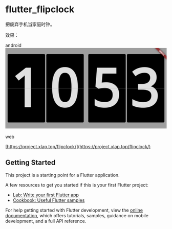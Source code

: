# flutter_flipclock

把废弃手机当家庭时钟。

效果：

android
[![image](shotcut.png)](https://raw.githubusercontent.com/liuchaowen/flutter-flipclock/main/shotcut.png)

web

[https://project.xlap.top/flipclock/](https://project.xlap.top/flipclock/)

## Getting Started

This project is a starting point for a Flutter application.

A few resources to get you started if this is your first Flutter project:

- [Lab: Write your first Flutter app](https://docs.flutter.dev/get-started/codelab)
- [Cookbook: Useful Flutter samples](https://docs.flutter.dev/cookbook)

For help getting started with Flutter development, view the
[online documentation](https://docs.flutter.dev/), which offers tutorials,
samples, guidance on mobile development, and a full API reference.
